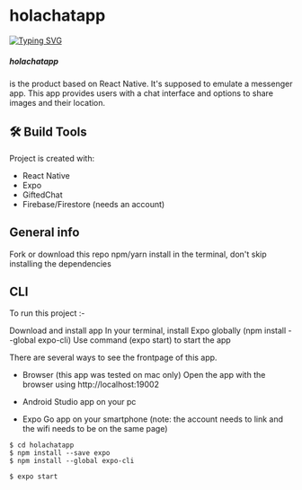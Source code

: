 # holachatapp

[![Typing SVG](https://readme-typing-svg.herokuapp.com?color=%23D546AB&lines=hello!;thank+you+for+visiting;holachat+app+repo)](https://git.io/typing-svg)

<h5>holachatapp</h5> is the product based on React Native. It's supposed to emulate a messenger app.
This app provides users with a chat interface and options to share images and their location.

## 🛠️ Build Tools

Project is created with:
* React Native
* Expo
* GiftedChat
* Firebase/Firestore (needs an account)

## General info

Fork or download this repo
npm/yarn install in the terminal, don't skip installing the dependencies 

## CLI 
To run this project :- 

Download and install app
In your terminal, install Expo globally (npm install --global expo-cli)
Use command (expo start) to start the app

There are several ways to see the frontpage of this app.
* Browser (this app was tested on mac only)
Open the app with the browser using http://localhost:19002 

* Android Studio app on your pc

* Expo Go app on your smartphone (note: the account needs to link and the wifi needs to be on the same page)

```
$ cd holachatapp
$ npm install --save expo
$ npm install --global expo-cli
```
```
$ expo start
```


